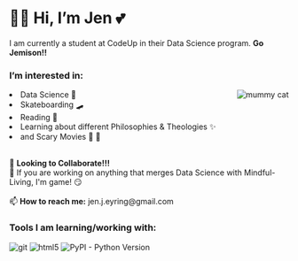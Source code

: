 <h1>🙌🏻 Hi, I’m Jen 💕 </h1>
<p>I am currently a student at CodeUp in their Data Science program. <b>Go Jemison!!</b></p>

<h3> I’m interested in: </h3><img align="right" img alt="mummy cat" src="https://media.giphy.com/media/rmV9g0Wb1lPji/giphy.gif" />
<li> Data Science 🧮 </li> 
<li>Skateboarding 🛹 </li> 
<li>Reading 📖 </li>
<li>Learning about different Philosophies & Theologies ✨ </li> 
<li>and Scary Movies 🎥 🍿  </li>
<br>
<p>
  
                           
</p>
🌱 <b>Looking to Collaborate!!!</b>
<br>
💞️ If you are working on anything that merges Data Science with Mindful-Living, I'm game! 😏 
<br>
<br>
📫 <b>How to reach me:</b> jen.j.eyring@gmail.com


<h3>Tools I am learning/working with:</h3>
<p>
  
  <img alt="git" src="https://img.shields.io/badge/-Git-F05032?style=flat-square&logo=git&logoColor=white" />
  <img alt="html5" src="https://img.shields.io/badge/-HTML5-E34F26?style=flat-square&logo=html5&logoColor=white" />
  <img alt="PyPI - Python Version" src="https://img.shields.io/pypi/pyversions/pandas">
</p>

<!---
jeneyring/jeneyring is a ✨ special ✨ repository because its `README.md` (this file) appears on your GitHub profile.
You can click the Preview link to take a look at your changes.
--->
